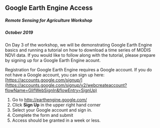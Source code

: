 ## Google Earth Engine Access

##### Remote Sensing for Agriculture Workshop  
##### October 2019

On Day 3 of the workshop, we will be demonstrating Google Earth Engine basics and running a tutorial on how to download a time series of MODIS NDVI data. If you would like to follow along with the tutorial, please prepare by signing up for a Google Earth Engine acount.

Registration for Google Earth Engine requires a Google account. If you do not have a Google account, you can sign up here: [https://accounts.google.com/signup/](https://accounts.google.com/signup/v2/webcreateaccount?flowName=GlifWebSignIn&flowEntry=SignUp)

1. Go to http://earthengine.google.com/
2. Click **Sign Up** in the upper right hand corner
3. Select your Google account and sign in.
4. Complete the form and submit
5. Access should be granted in a week or less. 

